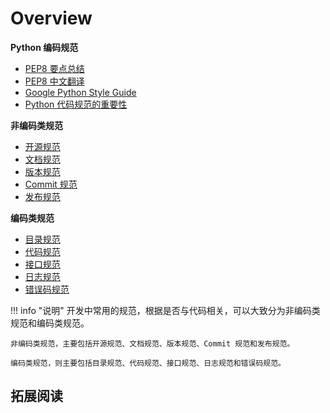 # Overview

<div class="cards">
  <div class="card norm two-columns">
    <strong>Python 编码规范</strong>
    <ul class="card-items">
      <li><a href="/part03_norm_and_guideline/norm/PEP8_brief_summary">PEP8 要点总结</a></li>
      <li><a href="/part03_norm_and_guideline/norm/PEP8_translation">PEP8 中文翻译</a></li>
      <li><a href="/part03_norm_and_guideline/norm/google_python_style_guide">Google Python Style Guide</a></li>
      <li><a href="/part03_norm_and_guideline/norm/why_python_style_guide">Python 代码规范的重要性</a></li>
    </ul>
  </div>
</div>

<div class="cards">
  <div class="card norm">
    <strong>非编码类规范</strong>
    <ul class="card-items">
      <li><a href="/part03_norm_and_guideline/  ">开源规范</a></li>
      <li><a href="/part03_norm_and_guideline/  ">文档规范</a></li>
      <li><a href="/part03_norm_and_guideline/  ">版本规范</a></li>
      <li><a href="/part03_norm_and_guideline/  ">Commit 规范</a></li>
      <li><a href="/part03_norm_and_guideline/  ">发布规范</a></li>
    </ul>
  </div>
  <div class="card norm">
    <strong>编码类规范</strong>
    <ul class="card-items">
      <li><a href="/part03_norm_and_guideline/  ">目录规范</a></li>
      <li><a href="/part03_norm_and_guideline/  ">代码规范</a></li>
      <li><a href="/part03_norm_and_guideline/  ">接口规范</a></li>
      <li><a href="/part03_norm_and_guideline/  ">日志规范</a></li>
      <li><a href="/part03_norm_and_guideline/  ">错误码规范</a></li>
    </ul>
  </div>
</div>

<!-- 
<div class="cards">
  <div class="card norm">
    <strong>其他</strong>
    <ul class="card-items">
      <li><a href="/part03_norm_and_guideline/norm/why_python_style_guide">Python 代码规范的重要性</a></li>
    </ul>
  </div>
</div> 
-->


!!! info "说明"
    开发中常用的规范，根据是否与代码相关，可以大致分为非编码类规范和编码类规范。
    
    非编码类规范，主要包括开源规范、文档规范、版本规范、Commit 规范和发布规范。
    
    编码类规范，则主要包括目录规范、代码规范、接口规范、日志规范和错误码规范。

## 拓展阅读
